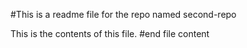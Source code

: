 #This is a readme file for the repo named second-repo

This is the contents of this file.
#end file content